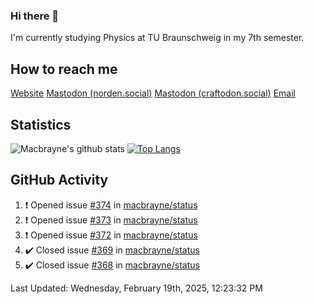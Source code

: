 ### Hi there 👋
I'm currently studying Physics at TU Braunschweig in my 7th semester.

## How to reach me
[Website](https://florentin-schleuss.de)
<a rel="me" href="https://norden.social/@florentin">Mastodon (norden.social)</a>
<a rel="me" href="https://craftodon.social/@frodolon">Mastodon (craftodon.social)</a>
[Email](mailto:hello@macbrayne.de)

## Statistics
![Macbrayne's github stats](https://github-readme-stats.vercel.app/api?username=macbrayne&count_private=true&show_icons=true&hide_rank=true&custom_title=macbrayne's%20GitHub%20Stats)
[![Top Langs](https://github-readme-stats.vercel.app/api/top-langs/?username=macbrayne&exclude_repo=liftron&layout=compact)](https://github.com/anuraghazra/github-readme-stats)
## GitHub Activity

<!--RECENT_ACTIVITY:start-->
1. ❗️ Opened issue [#374](https://github.com/macbrayne/status/issues/374) in [macbrayne/status](https://github.com/macbrayne/status)
2. ❗️ Opened issue [#373](https://github.com/macbrayne/status/issues/373) in [macbrayne/status](https://github.com/macbrayne/status)
3. ❗️ Opened issue [#372](https://github.com/macbrayne/status/issues/372) in [macbrayne/status](https://github.com/macbrayne/status)
4. ✔️ Closed issue [#369](https://github.com/macbrayne/status/issues/369) in [macbrayne/status](https://github.com/macbrayne/status)
5. ✔️ Closed issue [#368](https://github.com/macbrayne/status/issues/368) in [macbrayne/status](https://github.com/macbrayne/status)
<!--RECENT_ACTIVITY:end-->

<!--RECENT_ACTIVITY:last_update-->
Last Updated: Wednesday, February 19th, 2025, 12:23:32 PM
<!--RECENT_ACTIVITY:last_update_end-->


<!--
**macbrayne/macbrayne** is a ✨ _special_ ✨ repository because its `README.md` (this file) appears on your GitHub profile.

Here are some ideas to get you started:

- 🔭 I’m currently working on ...
- 🌱 I’m currently learning ...
- 👯 I’m looking to collaborate on ...
- 🤔 I’m looking for help with ...
- 💬 Ask me about ...
- 📫 How to reach me: ...
- 😄 Pronouns: ...
- ⚡ Fun fact: ...
-->
